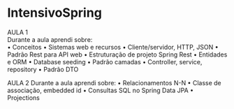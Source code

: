 # IntensivoSpring

AULA 1                                                   
Durante a aula aprendi sobre:                             
• Conceitos
• Sistemas web e recursos
• Cliente/servidor, HTTP, JSON
• Padrão Rest para API web
• Estruturação de projeto Spring Rest
• Entidades e ORM
• Database seeding
• Padrão camadas
• Controller, service, repository
• Padrão DTO


AULA 2
Durante a aula aprendi sobre:
• Relacionamentos N-N
• Classe de associação, embedded id
• Consultas SQL no Spring Data JPA
• Projections
